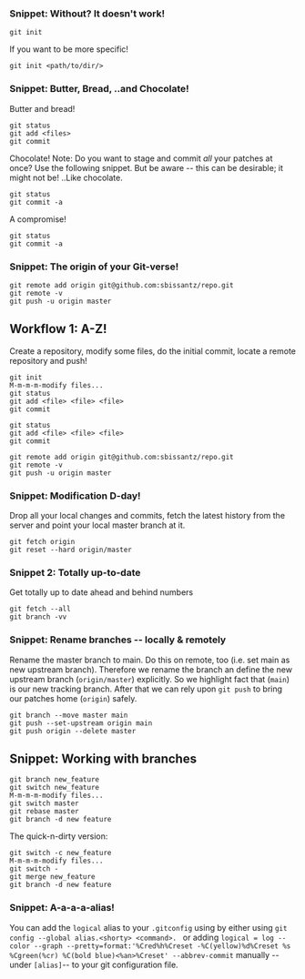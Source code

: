 
### Snippet: Without? It doesn't work!

```
git init
```

If you want to be more specific!

```
git init <path/to/dir/>
```

### Snippet: Butter, Bread, ..and Chocolate!

Butter and bread!

```
git status
git add <files>
git commit 
```
Chocolate! Note: Do you want to stage and commit *all* your patches at once?
Use the following snippet. But be aware -- this can be desirable; it might not
be! ..Like chocolate.

```
git status
git commit -a
```
A compromise!

```
git status
git commit -a
```



### Snippet: The origin of your Git-verse!

```
git remote add origin git@github.com:sbissantz/repo.git 
git remote -v
git push -u origin master
```

## Workflow 1: A-Z!

Create a repository, modify some files, do the initial commit, locate a remote
repository and push!

```
git init
M-m-m-m-modify files...
git status
git add <file> <file> <file>
git commit

git status
git add <file> <file> <file>
git commit

git remote add origin git@github.com:sbissantz/repo.git 
git remote -v
git push -u origin master
```

### Snippet: Modification D-day!

Drop all your local changes and commits, fetch the latest history from the
server and point your local master branch at it.

```
git fetch origin 
git reset --hard origin/master
```

### Snippet 2: Totally up-to-date

Get totally up to date ahead and behind numbers

```
git fetch --all 
git branch -vv
```

### Snippet: Rename branches -- locally & remotely 

Rename the master branch to main. Do this on remote, too (i.e. set main as new
upstream branch). Therefore we rename the branch an define the new upstream branch
(`origin/master`) explicitly. So we highlight fact that (`main`) is our new
tracking branch. After that we can rely upon `git push` to bring our patches
home (`origin`)
safely.

```
git branch --move master main
git push --set-upstream origin main
git push origin --delete master
```

## Snippet: Working with branches

```
git branch new_feature
git switch new_feature
M-m-m-m-modify files...
git switch master 
git rebase master 
git branch -d new feature
```
The quick-n-dirty version:

```
git switch -c new_feature
M-m-m-m-modify files...
git switch -
git merge new_feature
git branch -d new feature
```

### Snippet: A-a-a-a-alias!

You can add the `logical` alias to your `.gitconfig` using by either using `git
config --global alias.<shorty> <command>. ` or adding `logical = log --color
--graph --pretty=format:'%Cred%h%Creset -%C(yellow)%d%Creset %s %Cgreen(%cr)
%C(bold blue)<%an>%Creset' --abbrev-commit` manually -- under `[alias]`-- to
your git configuration file.



